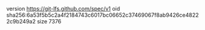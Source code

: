 version https://git-lfs.github.com/spec/v1
oid sha256:6a53f5b5c2a4f2184743c6017bc06652c37469067f8ab9426ce48222c9b249a2
size 7376
